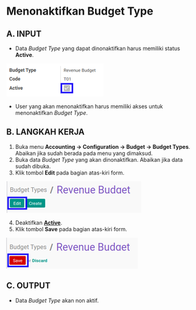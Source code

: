 # Menonaktifkan Budget Type

## A. INPUT

* Data *Budget Type* yang dapat dinonaktifkan harus memiliki status **Active**.

![](../../../img/budget-type/status-active.png)

* User yang akan menonaktifkan harus memiliki akses untuk menonaktifkan *Budget Type*.

## B. LANGKAH KERJA

1. Buka menu **Accounting -> Configuration -> Budget -> Budget Types**. Abaikan jika sudah berada pada menu yang dimaksud.
2. Buka data *Budget Type* yang akan dinonaktifkan. Abaikan jika data sudah dibuka.
3. Klik tombol **Edit** pada bagian atas-kiri form.

![](../../../img/budget-type/tombol-edit.png)

4. Deaktifkan **[Active](./penjelasan.md#field-header-active)**.
5. Klik tombol **Save** pada bagian atas-kiri form.

![](../../../img/budget-type/tombol-save-modifikasi.png)

## C. OUTPUT

* Data *Budget Type* akan non aktif.
